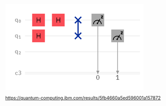 <img src="circuit-khmt2xeg.png"/>

https://quantum-computing.ibm.com/results/5fb4660a5ed596001a157872
